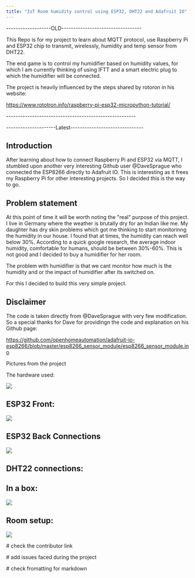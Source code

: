 ```yaml
---
title: "IoT Room humidity control using ESP32, DHT22 and Adafruit IO"
---
```


\-------------------OLD----------------------------------

This Repo is for my project to learn about MQTT protocol, use Raspberry Pi and
ESP32 chip to transmit, wirelessly, humidity and temp sensor from DHT22.

The end game is to control my humidifier based on humidity values, for which I
am currently thinking of using IFTT and a smart electric plug to which the
humidifier will be connected.

The project is heavily influenced by the steps shared by rotoron in his website:

<https://www.rototron.info/raspberry-pi-esp32-micropython-tutorial/>

\-------------------------------------------------------

\---------------------Latest-------------------------------

Introduction
------------
After learning about how to connect Raspberry Pi and ESP32 via MQTT, I stumbled
upon another very interesting Github user \@DaveSprague who connected the
ESP8266 directly to Adafruit IO. This is interesting as it frees my Raspberry Pi
for other interesting projects. So I decided this is the way to go.

Problem statement
-----------------
At this point of time it will be worth noting the "real" purpose of this
project. I live in Germany where the weather is brutally dry for an Indian like
me. My daughter has dry skin problems which got me thinking to start monitorinng
the humidity in our house. I found that at times, the humidity can reach well
below 30%. According to a quick google research, the average indoor humidity,
comfortable for humans, should be between 30%-60%. This is not good and I
decided to buy a humidifier for her room.

The problem with humidifier is that we cant monitor how much is the humidity and
or the impact of humidifier after its switched on.

For this I decided to build this very simple project.

Disclaimer
----------
The code is taken directly from \@DaveSprague with very few modification. So a
special thanks for Dave for providingn the code and explanation on his Github
page:

<https://github.com/openhomeautomation/adafruit-io-esp8266/blob/master/esp8266_sensor_module/esp8266_sensor_module.ino>

Pictures from the project

The hardware used:

![](media/787ae69e1bb2739adf1fc49be7da5af9.jpg)

ESP32 Front:
------------

![](media/93861ef4e3a908a1c362f1997188649f.jpg)

ESP32 Back Connections
----------------------

![](media/9e5a09b73877442c984ce94578ae03f3.jpg)

DHT22 connections:
------------------

In a box:
---------

![](media/b0e8ba70d385aa0c6ad531216c29b5c9.jpg)

Room setup:
-----------

![](media/d51eea96bb0af20e138cef8ec86bdcb0.jpg)

\# check the contributor link

\# add issues faced during the project

\# check fromatting for markdown
